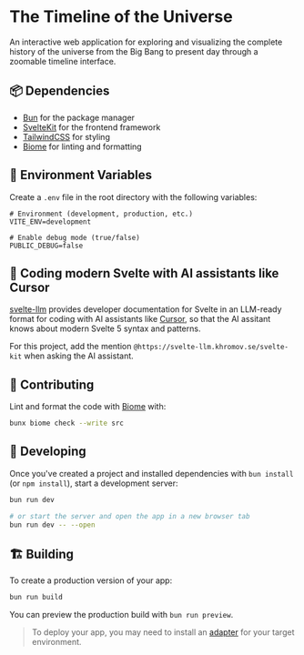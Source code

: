 # The Timeline of the Universe

An interactive web application for exploring and visualizing the complete history of the universe from the Big Bang to present day through a zoomable timeline interface.

## 📦 Dependencies

- [Bun](https://bun.sh) for the package manager
- [SvelteKit](https://kit.svelte.dev) for the frontend framework
- [TailwindCSS](https://tailwindcss.com) for styling
- [Biome](https://biomejs.dev) for linting and formatting

## 🔧 Environment Variables

Create a `.env` file in the root directory with the following variables:

```env
# Environment (development, production, etc.)
VITE_ENV=development

# Enable debug mode (true/false)
PUBLIC_DEBUG=false
```

## 🤖 Coding modern Svelte with AI assistants like Cursor

[svelte-llm](https://svelte-llm.khromov.se) provides developer documentation for Svelte in an LLM-ready format for coding with AI assistants like [Cursor](https://cursor.sh), so that the AI assitant knows about modern Svelte 5 syntax and patterns.

For this project, add the mention `@https://svelte-llm.khromov.se/svelte-kit` when asking the AI assistant.

## 🤝 Contributing

Lint and format the code with [Biome](https://biome.sh) with:
```bash
bunx biome check --write src
```

## 🚀 Developing

Once you've created a project and installed dependencies with `bun install` (or `npm install`), start a development server:

```bash
bun run dev

# or start the server and open the app in a new browser tab
bun run dev -- --open
```

## 🏗️ Building

To create a production version of your app:

```bash
bun run build
```

You can preview the production build with `bun run preview`.

> To deploy your app, you may need to install an [adapter](https://svelte.dev/docs/kit/adapters) for your target environment.
